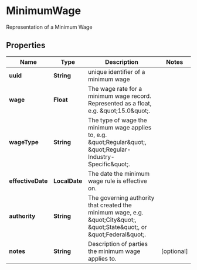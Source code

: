 

# MinimumWage

Representation of a Minimum Wage

## Properties

| Name | Type | Description | Notes |
|------------ | ------------- | ------------- | -------------|
|**uuid** | **String** | unique identifier of a minimum wage |  |
|**wage** | **Float** | The wage rate for a minimum wage record. Represented as a float, e.g. \&quot;15.0\&quot;. |  |
|**wageType** | **String** | The type of wage the minimum wage applies to, e.g. \&quot;Regular\&quot;, \&quot;Regular-Industry-Specific\&quot;. |  |
|**effectiveDate** | **LocalDate** | The date the minimum wage rule is effective on. |  |
|**authority** | **String** | The governing authority that created the minimum wage, e.g. \&quot;City\&quot;, \&quot;State\&quot;, or \&quot;Federal\&quot;. |  |
|**notes** | **String** | Description of parties the minimum wage applies to. |  [optional] |



